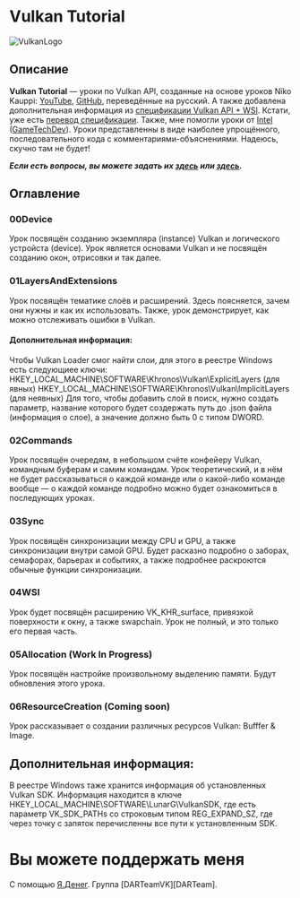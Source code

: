 # Vulkan Tutorial
![VulkanLogo](https://www.khronos.org/assets/khronos_20/css/images/Vulkan_500px_Mar15.png "Логотип Vulkan API")

## Описание

**Vulkan Tutorial** — уроки по Vulkan API, созданные на основе уроков Niko Kauppi: [YouTube][NikoYouTube], [GitHub][NikoGitHub], переведённые на русский. А также добавлена дополнительная информация из [спецификации Vulkan API + WSI][VulkanSpecWSI]. Кстати, уже есть [перевод спецификации][SpecTranslate].
Также, мне помогли уроки от [Intel][IntelVulkanTutorial] ([GameTechDev][GameTechDevTutorial]).
Уроки представленны в виде наиболее упрощённого, последовательного кода с комментариями-объяснениями. Надеюсь, скучно там не будет!

***Если есть вопросы, вы можете задать их [здесь][GameDevForum] или [здесь][CyberForum].***


## Оглавление
### 00Device
Урок посвящён созданию экземпляра (instance) Vulkan и логического устройста (device). Урок является основами Vulkan и не посвящён созданию окон, отрисовки и так далее. 
### 01LayersAndExtensions
Урок посвящён тематике слоёв и расширений. Здесь поясняется, зачем они нужны и как их использовать. Также, урок демонстрирует, как можно отслеживать ошибки в Vulkan.

#### Дополнительная информация:
Чтобы Vulkan Loader смог найти слои, для этого в реестре Windows есть следующиее ключи:
HKEY_LOCAL_MACHINE\SOFTWARE\Khronos\Vulkan\ExplicitLayers (для явных)
HKEY_LOCAL_MACHINE\SOFTWARE\Khronos\Vulkan\ImplicitLayers (для неявных)
Для того, чтобы добавить слой в поиск, нужно создать параметр, название которого будет создержать путь до .json файла (информация о слое), а значение должно быть 0 с типом DWORD.

### 02Commands
Урок посвящён очередям, в небольшом счёте конфейеру Vulkan, командным буферам и самим командам. Урок теоретический, и в нём не будет рассказываться о каждой команде или о какой-либо команде вообще — о каждой команде подробно можно будет ознакомиться в последующих уроках.
### 03Sync
Урок посвящён синхронизации между CPU и GPU, а также синхронизации внутри самой GPU. Будет расказно подробно о заборах, семафорах, барьерах и событиях, а также подробнее раскроются обычные функции синхронизации.
### 04WSI
Урок будет посвящён расширению VK_KHR_surface, привязкой поверхности к окну, а также swapchain. Урок не полный, и это только его первая часть.
### 05Allocation (Work In Progress)
Урок посвящён настройке произвольному выделению памяти. Будут обновления этого урока.
### 06ResourceCreation (Coming soon)
Урок рассказывает о создании различных ресурсов Vulkan: Bufffer & Image.

## Дополнительная информация:
В реестре Windows таже хранится информация об установленных Vulkan SDK. Информация находится в ключе HKEY_LOCAL_MACHINE\SOFTWARE\LunarG\VulkanSDK,
где есть параметр VK_SDK_PATHs со строковым типом REG_EXPAND_SZ, где через точку с запяток перечисленны все пути к установленным SDK.


Вы можете поддержать меня
======================================
С помощью [Я.Денег](https://money.yandex.ru/to/410012557544062).
Группа [DARTeamVK][DARTeam].


[VulkanSpecWSI]: https://www.khronos.org/registry/vulkan/specs/1.0-wsi_extensions/pdf/vkspec.pdf "Vulkan API + WSI Specification"
[NikoGitHub]: https://github.com/Niko40/Vulkan-API-Tutorials "Репозиторий уроков Niko Kauppi на GitHub"
[NikoYouTube]: https://www.youtube.com/playlist?list=PLUXvZMiAqNbK8jd7s52BIDtCbZnKNGp0P "Плейлист уроков Niko Kauppi на YouTube"
[GameDevForum]: http://www.gamedev.ru/code/forum/?id=212896 "Тема на форуме GameDev.ru"
[CyberForum]: http://www.cyberforum.ru/graphics/thread1705765.html "Тема на CyberForum"
[IntelVulkanTutorial]: https://software.intel.com/en-us/api-without-secrets-introduction-to-vulkan-part-1 "Уроки Vulkan от Intel"
[GameTechDevTutorial]: https://github.com/GameTechDev/IntroductionToVulkan "Уроки Vulkan от Intel — GitHub"
[DARTeamVK]: http://vk.com/dev.ani.resu.team "Группа в ВКонтакте"
[SpecTranslate]: http://vbomesh.blogspot.ru/p/vulkan-api.html "Перевод спецификации Vulkan API"
